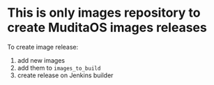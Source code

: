 # This is only images repository to create MuditaOS images releases

To create image release:
1. add new images
2. add them to `images_to_build`
3. create release on Jenkins builder
